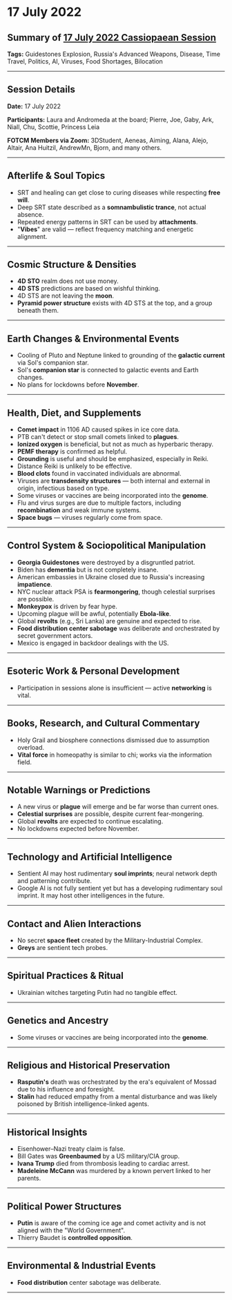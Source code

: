# 17 July 2022

## Summary of [17 July 2022 Cassiopaean Session](https://cassiopaea.org/forum/threads/session-17-july-2022.52234/)

**Tags:** Guidestones Explosion, Russia's Advanced Weapons, Disease, Time Travel, Politics, AI, Viruses, Food Shortages, Bilocation

---

## Session Details

**Date:** 17 July 2022

**Participants:** Laura and Andromeda at the board; Pierre, Joe, Gaby, Ark, Niall, Chu, Scottie, Princess Leia

**FOTCM Members via Zoom:** 3DStudent, Aeneas, Aiming, Alana, Alejo, Altair, Ana Huitzil, AndrewMn, Bjorn, and many others.

---

## Afterlife & Soul Topics

- SRT and healing can get close to curing diseases while respecting **free will**.
- Deep SRT state described as a **somnambulistic trance**, not actual absence.
- Repeated energy patterns in SRT can be used by **attachments**.
- "**Vibes**" are valid — reflect frequency matching and energetic alignment.

---

## Cosmic Structure & Densities

- **4D STO** realm does not use money.
- **4D STS** predictions are based on wishful thinking.
- 4D STS are not leaving the **moon**.
- **Pyramid power structure** exists with 4D STS at the top, and a group beneath them.

---

## Earth Changes & Environmental Events

- Cooling of Pluto and Neptune linked to grounding of the **galactic current** via Sol's companion star.
- Sol's **companion star** is connected to galactic events and Earth changes.
- No plans for lockdowns before **November**.

---

## Health, Diet, and Supplements

- **Comet impact** in 1106 AD caused spikes in ice core data.
- PTB can't detect or stop small comets linked to **plagues**.
- **Ionized oxygen** is beneficial, but not as much as hyperbaric therapy.
- **PEMF therapy** is confirmed as helpful.
- **Grounding** is useful and should be emphasized, especially in Reiki.
- Distance Reiki is unlikely to be effective.
- **Blood clots** found in vaccinated individuals are abnormal.
- Viruses are **transdensity structures** — both internal and external in origin, infectious based on type.
- Some viruses or vaccines are being incorporated into the **genome**.
- Flu and virus surges are due to multiple factors, including **recombination** and weak immune systems.
- **Space bugs** — viruses regularly come from space.

---

## Control System & Sociopolitical Manipulation

- **Georgia Guidestones** were destroyed by a disgruntled patriot.
- Biden has **dementia** but is not completely insane.
- American embassies in Ukraine closed due to Russia's increasing **impatience**.
- NYC nuclear attack PSA is **fearmongering**, though celestial surprises are possible.
- **Monkeypox** is driven by fear hype.
- Upcoming plague will be awful, potentially **Ebola-like**.
- Global **revolts** (e.g., Sri Lanka) are genuine and expected to rise.
- **Food distribution center sabotage** was deliberate and orchestrated by secret government actors.
- Mexico is engaged in backdoor dealings with the US.

---

## Esoteric Work & Personal Development

- Participation in sessions alone is insufficient — active **networking** is vital.

---

## Books, Research, and Cultural Commentary

- Holy Grail and biosphere connections dismissed due to assumption overload.
- **Vital force** in homeopathy is similar to chi; works via the information field.

---

## Notable Warnings or Predictions

- A new virus or **plague** will emerge and be far worse than current ones.
- **Celestial surprises** are possible, despite current fear-mongering.
- Global **revolts** are expected to continue escalating.
- No lockdowns expected before November.

---

## Technology and Artificial Intelligence

- Sentient AI may host rudimentary **soul imprints**; neural network depth and patterning contribute.
- Google AI is not fully sentient yet but has a developing rudimentary soul imprint. It may host other intelligences in the future.

---

## Contact and Alien Interactions

- No secret **space fleet** created by the Military-Industrial Complex.
- **Greys** are sentient tech probes.

---

## Spiritual Practices & Ritual

- Ukrainian witches targeting Putin had no tangible effect.

---

## Genetics and Ancestry

- Some viruses or vaccines are being incorporated into the **genome**.

---

## Religious and Historical Preservation

- **Rasputin's** death was orchestrated by the era's equivalent of Mossad due to his influence and foresight.
- **Stalin** had reduced empathy from a mental disturbance and was likely poisoned by British intelligence-linked agents.

---

## Historical Insights

- Eisenhower–Nazi treaty claim is false.
- Bill Gates was **Greenbaumed** by a US military/CIA group.
- **Ivana Trump** died from thrombosis leading to cardiac arrest.
- **Madeleine McCann** was murdered by a known pervert linked to her parents.

---

## Political Power Structures

- **Putin** is aware of the coming ice age and comet activity and is not aligned with the "World Government".
- Thierry Baudet is **controlled opposition**.

---

## Environmental & Industrial Events

- **Food distribution** center sabotage was deliberate.

---


